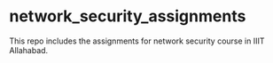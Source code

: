 # network_security_assignments
This repo includes the assignments for network security course in IIIT Allahabad.
